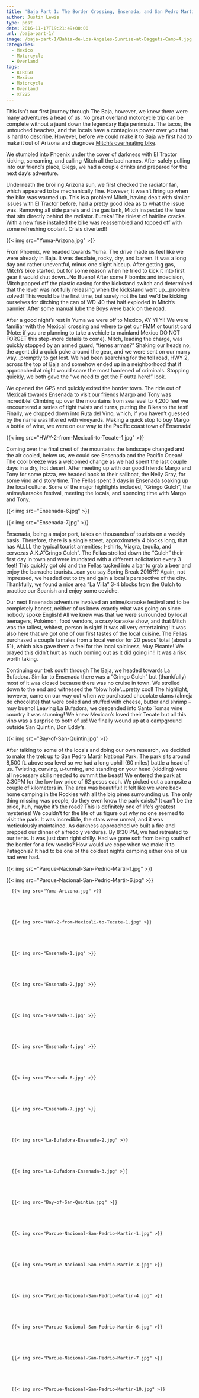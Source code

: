 ```yaml
---
title: 'Baja Part 1: The Border Crossing, Ensenada, and San Pedro Martir'
author: Justin Lewis
type: post
date: 2016-11-17T19:21:49+00:00
url: /baja-part-1/
image: /baja-part-1/Bahia-de-Los-Angeles-Sunrise-at-Daggets-Camp-4.jpg
categories:
  - Mexico
  - Motorcycle
  - Overland
tags:
  - KLR650
  - Mexico
  - Motorcycle
  - Overland
  - XT225
---
```

This isn’t our first journey through The Baja, however, we knew there were many adventures a head of us. No great overland motorcycle trip can be complete without a jaunt down the legendary Baja peninsula. The tacos, the untouched beaches, and the locals have a contagious power over you that is hard to describe. However, before we could make it to Baja we first had to make it out of Arizona and diagnose [Mitch’s overheating bike][1].

We stumbled into Phoenix under the cover of darkness with El Tractor kicking, screaming, and calling Mitch all the bad names. After safely pulling into our friend’s place, Biegs, we had a couple drinks and prepared for the next day’s adventure.

Underneath the broiling Arizona sun, we first checked the radiator fan, which appeared to be mechanically fine. However, it wasn’t firing up when the bike was warmed up. This is a problem! Mitch, having dealt with similar issues with El Tractor before, had a pretty good idea as to what the issue was. Removing all side panels and the gas tank, Mitch inspected the fuse that sits directly behind the radiator. Eureka! The tiniest of hairline cracks. With a new fuse installed the bike was reassembled and topped off with some refreshing coolant. Crisis diverted!!


  {{< img src="Yuma-Arizona.jpg" >}}
		      



From Phoenix, we headed towards Yuma. The drive made us feel like we were already in Baja. It was desolate, rocky, dry, and barren. It was a long day and rather uneventful, minus one slight hiccup. After getting gas, Mitch’s bike started, but for some reason when he tried to kick it into first gear it would shut down…No Bueno! After some F bombs and indecision, Mitch popped off the plastic casing for the kickstand switch and determined that the lever was not fully releasing when the kickstand went up…problem solved! This would be the first time, but surely not the last we’d be kicking ourselves for ditching the can of WD-40 that half exploded in Mitch’s pannier. After some manual lube the Boys were back on the road.

After a good night’s rest in Yuma we were off to Mexico, AY YI YI! We were familiar with the Mexicali crossing and where to get our FMM or tourist card (Note: if you are planning to take a vehicle to mainland Mexico DO NOT FORGET this step-more details to come). Mitch, leading the charge, was quickly stopped by an armed guard, “tienes armas?” Shaking our heads no, the agent did a quick poke around the gear, and we were sent on our marry way…promptly to get lost. We had been searching for the toll road, HWY 2, across the top of Baja and somehow ended up in a neighborhood that if approached at night would scare the most hardened of criminals. Stopping quickly, we both gave the “we need to get the F outta here!” look.

We opened the GPS and quickly exited the border town. The ride out of Mexicali towards Ensenada to visit our friends Margo and Tony was incredible! Climbing up over the mountains from sea level to 4,200 feet we encountered a series of tight twists and turns, putting the Bikes to the test! Finally, we dropped down into Ruta del Vino, which, if you haven’t guessed by the name was littered with vineyards. Making a quick stop to buy Margo a bottle of wine, we were on our way to the Pacific coast town of Ensenada!


  {{< img src="HWY-2-from-Mexicali-to-Tecate-1.jpg" >}}
		      


Coming over the final crest of the mountains the landscape changed and the air cooled, below us, we could see Ensenada and the Pacific Ocean! The cool breeze was a welcomed change as we had spent the last couple days in a dry, hot desert. After meeting up with our good friends Margo and Tony for some pizza, we headed back to their sailboat, the Nelly Gray, for some vino and story time. The Fellas spent 3 days in Ensenada soaking up the local culture. Some of the major highlights included, “Gringo Gulch”, the anime/karaoke festival, meeting the locals, and spending time with Margo and Tony.


  {{< img src="Ensenada-6.jpg" >}}
		      


  {{< img src="Ensenada-7.jpg" >}}
		      


Ensenada, being a major port, takes on thousands of tourists on a weekly basis. Therefore, there is a single street, approximately 4 blocks long, that has ALLLL the typical tourist amenities; t-shirts, Viagra, tequila, and cervezas A.K.A”Gringo Gulch”. The Fellas strolled down the “Gulch” their first day in town and were inundated with a different solicitation every 3 feet! This quickly got old and the Fellas tucked into a bar to grab a beer and enjoy the barracho tourists…can you say Spring Break 2016?!? Again, not impressed, we headed out to try and gain a local’s perspective of the city. Thankfully, we found a nice area “La Villa” 3-4 blocks from the Gulch to practice our Spanish and enjoy some ceviche.

Our next Ensenada adventure involved an anime/karaoke festival and to be completely honest, neither of us knew exactly what was going on since nobody spoke English! All we knew was that we were surrounded by local teenagers, Pokémon, food vendors, a crazy karaoke show, and that Mitch was the tallest, whitest, person in sight! It was all very entertaining! It was also here that we got one of our first tastes of the local cuisine. The Fellas purchased a couple tamales from a local vendor for 20 pesos’ total (about a $1), which also gave them a feel for the local spiciness, Muy Picante! We prayed this didn’t hurt as much coming out as it did going in!! It was a risk worth taking.



Continuing our trek south through The Baja, we headed towards La Bufadora. Similar to Ensenada there was a “Gringo Gulch” but (thankfully) most of it was closed because there was no cruise in town. We strolled down to the end and witnessed the “blow hole”…pretty cool! The highlight, however, came on our way out when we purchased chocolate clams (almeja de chocolate) that were boiled and stuffed with cheese, butter and shrimp – muy bueno! Leaving La Bufadora, we descended into Santo Tomas wine country it was stunning! We knew Mexican’s loved their Tecate but all this vino was a surprise to both of us! We finally wound up at a campground outside San Quintin, Don Eddy’s.


  {{< img src="Bay-of-San-Quintin.jpg" >}}
		      


After talking to some of the locals and doing our own research, we decided to make the trek up to San Pedro Martir National Park. The park sits around 8,500 ft. above sea level so we had a long uphill (60 miles) battle a head of us. Twisting, curving, u-turning, and standing on your head (kidding) were all necessary skills needed to summit the beast! We entered the park at 2:30PM for the low low price of 62 pesos each. We picked out a campsite a couple of kilometers in. The area was beautiful! It felt like we were back home camping in the Rockies with all the big pines surrounding us. The only thing missing was people, do they even know the park exists? It can’t be the price, huh, maybe it’s the road? This is definitely one of life’s greatest mysteries! We couldn’t for the life of us figure out why no one seemed to visit the park. It was incredible, the stars were unreal, and it was meticulously maintained. As darkness approached we built a fire and prepped our dinner of alfredo y verduras. By 8:30 PM, we had retreated to our tents. It was just darn right chilly. Had we gone soft from being south of the border for a few weeks? How would we cope when we make it to Patagonia? It had to be one of the coldest nights camping either one of us had ever had.


  {{< img src="Parque-Nacional-San-Pedrio-Martir-1.jpg" >}}
		      


  {{< img src="Parque-Nacional-San-Pedrio-Martir-6.jpg" >}}
		      





      {{< img src="Yuma-Arizona.jpg" >}}
                
    



      {{< img src="HWY-2-from-Mexicali-to-Tecate-1.jpg" >}}
                
    



      {{< img src="Ensenada-1.jpg" >}}
                
    



      {{< img src="Ensenada-2.jpg" >}}
                
    



      {{< img src="Ensenada-3.jpg" >}}
                
    



      {{< img src="Ensenada-4.jpg" >}}
                
    



      {{< img src="Ensenada-6.jpg" >}}
                
    



      {{< img src="Ensenada-7.jpg" >}}
                
    



      {{< img src="La-Bufadora-Ensenada-2.jpg" >}}
                
    



      {{< img src="La-Bufadora-Ensenada-3.jpg" >}}
                
    



      {{< img src="Bay-of-San-Quintin.jpg" >}}
                
    



      {{< img src="Parque-Nacional-San-Pedrio-Martir-1.jpg" >}}
                
    



      {{< img src="Parque-Nacional-San-Pedrio-Martir-3.jpg" >}}
                
    



      {{< img src="Parque-Nacional-San-Pedrio-Martir-4.jpg" >}}
                
    



      {{< img src="Parque-Nacional-San-Pedrio-Martir-6.jpg" >}}
                
    



      {{< img src="Parque-Nacional-San-Pedrio-Martir-7.jpg" >}}
                
    



      {{< img src="Parque-Nacional-San-Pedrio-Martir-10.jpg" >}}
                
    






 [1]: http://www.elevationupgrade.com/overland-motorcycle-trip-southwest-united-states-part-2/